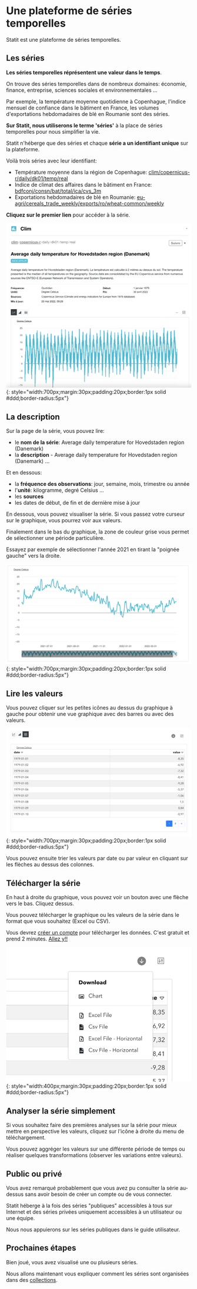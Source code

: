 # Une plateforme de séries temporelles

Statit est une plateforme de séries temporelles.

## Les séries

**Les séries temporelles réprésentent une valeur dans le temps**.

On trouve des séries temporelles dans de nombreux domaines: économie, finance, entreprise, sciences sociales et environnementales ...

Par exemple, la température moyenne quotidienne à Copenhague, l'indice mensuel de confiance dans le bâtiment en France, les volumes d'exportations hebdomadaires de blé en Roumanie sont des séries.

**Sur Statit, nous utiliserons le terme 'séries'** à la place de séries temporelles pour nous simplifier la vie.

Statit n'héberge que des séries et chaque **série a un identifiant unique** sur la plateforme.

Voilà trois séries avec leur identifiant:

- Température moyenne dans la région de Copenhague: [clim/copernicus-r/daily/dk01/temp/real](https://www.gostatit.com/clim/copernicus-r/daily/dk01/temp/real)
- Indice de climat des affaires dans le bâtiment en France: [bdfconj/consn/bat/total/ica/cvs_3m](https://www.gostatit.com/bdfconj/consn/bat/total/ica/cvs_3m)
- Exportations hebdomadaires de blé en Roumanie: [eu-agri/cereals_trade_weekly/exports/ro/wheat-common/weekly](https://www.gostatit.com/eu-agri/cereals_trade_weekly/exports/ro/wheat-common/weekly)

**Cliquez sur le premier lien** pour accéder à la série.

![xrate/daily](/img/user-fr_gs_index_0.png){: style="width:700px;margin:30px;padding:20px;border:1px solid #ddd;border-radius:5px"}


## La description

Sur la page de la série, vous pouvez lire:

- le **nom de la série**: Average daily temperature for Hovedstaden region (Danemark)
- la **description** - Average daily temperature for Hovedstaden region (Danemark) ...

Et en dessous:

- la **fréquence des observations**: jour, semaine, mois, trimestre ou année
- l'**unité**: kilogramme, degré Celsius ...
- les **sources**
- les dates de début, de fin et de dernière mise à jour

En dessous, vous pouvez visualiser la série. Si vous passez votre curseur sur le graphique, vous pourrez voir aux valeurs.

Finalement dans le bas du graphique, la zone de couleur grise vous permet de sélectionner une période particulière.

Essayez par exemple de sélectionner l'année 2021 en tirant la "poignée gauche" vers la droite.

![xrate/daily](/img/user-fr_gs_index_1.png){: style="width:700px;margin:30px;padding:20px;border:1px solid #ddd;border-radius:5px"}


## Lire les valeurs

Vous pouvez cliquer sur les petites icônes au dessus du graphique à gauche pour obtenir une vue graphique avec des barres ou avec des valeurs.

![xrate/daily](/img/user-fr_gs_metrics_3.png){: style="width:700px;margin:30px;padding:20px;border:1px solid #ddd;border-radius:5px"}

Vous pouvez ensuite trier les valeurs par date ou par valeur  en cliquant sur les flèches au dessus des colonnes.


## Télécharger la série

En haut à droite du graphique, vous pouvez voir un bouton avec une flèche vers le bas. Cliquez dessus.

Vous pouvez télécharger le graphique ou les valeurs de la série dans le format que vous souhaitez (Excel ou CSV).

Vous devrez [créer un compte](https://www.gostatit.com/sign) pour télécharger les données. C'est gratuit et prend 2 minutes. [Allez y!!](https://www.gostatit.com/sign)

![xrate/daily](/img/user-fr_gs_metrics_4.png){: style="width:400px;margin:30px;padding:20px;border:1px solid #ddd;border-radius:5px"}


## Analyser la série simplement

Si vous souhaitez faire des premières analyses sur la série pour mieux mettre en perspective les valeurs, cliquez sur l'icône à droite du menu de téléchargement.

Vous pouvez aggréger les valeurs sur une différente période de temps ou réaliser quelques transformations (observer les variations entre valeurs).


## Public ou privé

Vous avez remarqué probablement que vous avez pu consulter la série au-dessus sans avoir besoin de créer un compte ou de vous connecter.

Statit héberge à la fois des séries "publiques" accessibles à tous sur Internet et des séries privées uniquement accessibles à un utilisateur ou une équipe.

Nous nous appuierons sur les séries publiques dans le guide utilisateur.

## Prochaines étapes

Bien joué, vous avez visualisé une ou plusieurs séries.

Nous allons maintenant vous expliquer comment les séries sont organisées dans des [collections](collections.md).
